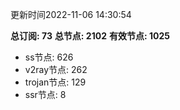更新时间2022-11-06 14:30:54

**总订阅: 73**
**总节点: 2102**
**有效节点: 1025**
- ss节点: 626
- v2ray节点: 262
- trojan节点: 129
- ssr节点: 8
